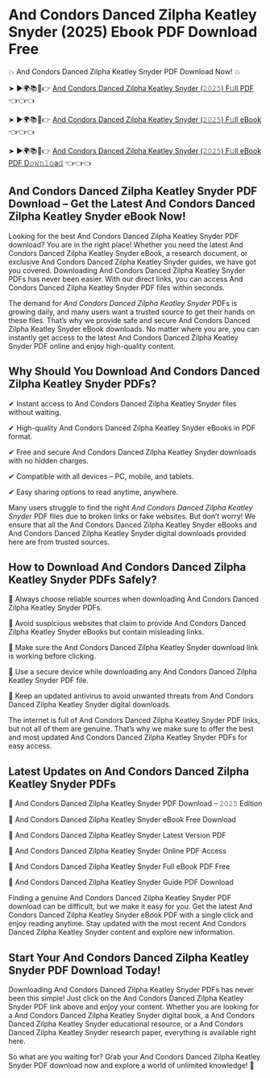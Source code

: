 # And Condors Danced Zilpha Keatley Snyder (2025) Ebook PDF Download Free

💥 And Condors Danced Zilpha Keatley Snyder PDF Download Now! 💥

➤ ►🌍📚📱👉 [And Condors Danced Zilpha Keatley Snyder (𝟸𝟶𝟸𝟻) F𝚞ll PDF](https://getpdf.xyz/and-condors-danced-zilpha-keatley-snyder) 👈👈👈


➤ ►🌍📚📱👉 [And Condors Danced Zilpha Keatley Snyder (𝟸𝟶𝟸𝟻) F𝚞ll eBook](https://getpdf.xyz/and-condors-danced-zilpha-keatley-snyder) 👈👈👈


➤ ►🌍📚📱👉 [And Condors Danced Zilpha Keatley Snyder (𝟸𝟶𝟸𝟻) F𝚞ll eBook PDF D𝚘𝚠𝚗𝚕𝚘a𝚍](https://getpdf.xyz/and-condors-danced-zilpha-keatley-snyder) 👈👈👈


## And Condors Danced Zilpha Keatley Snyder PDF Download – Get the Latest And Condors Danced Zilpha Keatley Snyder eBook Now!

Looking for the best And Condors Danced Zilpha Keatley Snyder PDF download? You are in the right place! Whether you need the latest And Condors Danced Zilpha Keatley Snyder eBook, a research document, or exclusive And Condors Danced Zilpha Keatley Snyder guides, we have got you covered. Downloading And Condors Danced Zilpha Keatley Snyder PDFs has never been easier. With our direct links, you can access And Condors Danced Zilpha Keatley Snyder PDF files within seconds.

The demand for *And Condors Danced Zilpha Keatley Snyder* PDFs is growing daily, and many users want a trusted source to get their hands on these files. That’s why we provide safe and secure And Condors Danced Zilpha Keatley Snyder eBook downloads. No matter where you are, you can instantly get access to the latest And Condors Danced Zilpha Keatley Snyder PDF online and enjoy high-quality content.

## Why Should You Download And Condors Danced Zilpha Keatley Snyder PDFs?

✔ Instant access to And Condors Danced Zilpha Keatley Snyder files without waiting.

✔ High-quality And Condors Danced Zilpha Keatley Snyder eBooks in PDF format.

✔ Free and secure And Condors Danced Zilpha Keatley Snyder downloads with no hidden charges.

✔ Compatible with all devices – PC, mobile, and tablets.

✔ Easy sharing options to read anytime, anywhere.

Many users struggle to find the right *And Condors Danced Zilpha Keatley Snyder* PDF files due to broken links or fake websites. But don’t worry! We ensure that all the And Condors Danced Zilpha Keatley Snyder eBooks and And Condors Danced Zilpha Keatley Snyder digital downloads provided here are from trusted sources.

## How to Download And Condors Danced Zilpha Keatley Snyder PDFs Safely?

📌 Always choose reliable sources when downloading And Condors Danced Zilpha Keatley Snyder PDFs.

📌 Avoid suspicious websites that claim to provide And Condors Danced Zilpha Keatley Snyder eBooks but contain misleading links.

📌 Make sure the And Condors Danced Zilpha Keatley Snyder download link is working before clicking.

📌 Use a secure device while downloading any And Condors Danced Zilpha Keatley Snyder PDF file.

📌 Keep an updated antivirus to avoid unwanted threats from And Condors Danced Zilpha Keatley Snyder digital downloads.

The internet is full of And Condors Danced Zilpha Keatley Snyder PDF links, but not all of them are genuine. That’s why we make sure to offer the best and most updated And Condors Danced Zilpha Keatley Snyder PDFs for easy access.

## Latest Updates on And Condors Danced Zilpha Keatley Snyder PDFs

🔹 And Condors Danced Zilpha Keatley Snyder PDF Download – 𝟸𝟶𝟸𝟻 Edition

🔹 And Condors Danced Zilpha Keatley Snyder eBook Free Download

🔹 And Condors Danced Zilpha Keatley Snyder Latest Version PDF

🔹 And Condors Danced Zilpha Keatley Snyder Online PDF Access

🔹 And Condors Danced Zilpha Keatley Snyder Full eBook PDF Free

🔹 And Condors Danced Zilpha Keatley Snyder Guide PDF Download

Finding a genuine And Condors Danced Zilpha Keatley Snyder PDF download can be difficult, but we make it easy for you. Get the latest And Condors Danced Zilpha Keatley Snyder eBook PDF with a single click and enjoy reading anytime. Stay updated with the most recent And Condors Danced Zilpha Keatley Snyder content and explore new information.

## Start Your And Condors Danced Zilpha Keatley Snyder PDF Download Today!

Downloading And Condors Danced Zilpha Keatley Snyder PDFs has never been this simple! Just click on the And Condors Danced Zilpha Keatley Snyder PDF link above and enjoy your content. Whether you are looking for a And Condors Danced Zilpha Keatley Snyder digital book, a And Condors Danced Zilpha Keatley Snyder educational resource, or a And Condors Danced Zilpha Keatley Snyder research paper, everything is available right here.

So what are you waiting for? Grab your And Condors Danced Zilpha Keatley Snyder PDF download now and explore a world of unlimited knowledge! 🚀